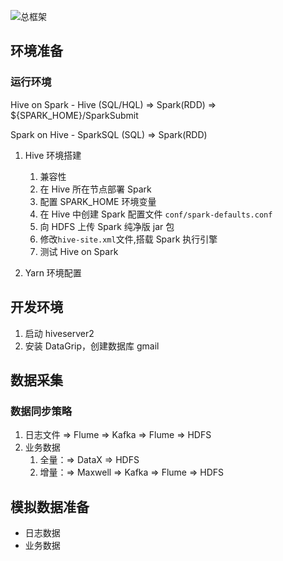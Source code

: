 ![总框架](https://cdn.jsdelivr.net/gh/Z-404/imageHost/2022/06/mdi_20220628_1656384394347.png)  

## 环境准备

### 运行环境

Hive on Spark
	- Hive (SQL/HQL) => Spark(RDD) => ${SPARK_HOME}/SparkSubmit

Spark on Hive
    - SparkSQL (SQL) => Spark(RDD)

1. Hive 环境搭建

   1. 兼容性
   2. 在 Hive 所在节点部署 Spark
   3. 配置 SPARK_HOME 环境变量
   4. 在 Hive 中创建 Spark 配置文件 `conf/spark-defaults.conf`
   5. 向 HDFS 上传 Spark 纯净版 jar 包
   6. 修改`hive-site.xml`文件,搭载 Spark 执行引擎
   7. 测试 Hive on Spark

2. Yarn 环境配置



## 开发环境
1. 启动 hiveserver2
2. 安装 DataGrip，创建数据库 gmail

## 数据采集

### 数据同步策略

1. 日志文件 => Flume => Kafka => Flume => HDFS
2. 业务数据
   1. 全量：=> DataX => HDFS
   2. 增量：=> Maxwell => Kafka => Flume => HDFS

## 模拟数据准备

- 日志数据
- 业务数据